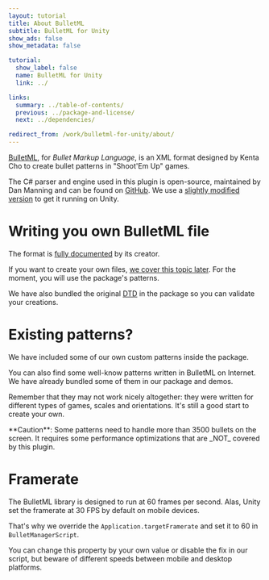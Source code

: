 ```yaml
---
layout: tutorial
title: About BulletML
subtitle: BulletML for Unity
show_ads: false
show_metadata: false

tutorial:
  show_label: false
  name: BulletML for Unity
  link: ../

links:
  summary: ../table-of-contents/
  previous: ../package-and-license/
  next: ../dependencies/

redirect_from: /work/bulletml-for-unity/about/
---
```


[BulletML](http://www.asahi-net.or.jp/~cs8k-cyu/bulletml/index_e.html), for _Bullet Markup Language_, is an XML format designed by Kenta Cho to create bullet patterns in "Shoot'Em Up" games.

The C# parser and engine used in this plugin is open-source, maintained by Dan Manning and can be found on [GitHub](https://github.com/dmanning23/BulletMLLib/). We use a [slightly modified version](https://github.com/pixelnest/BulletMLLib) to get it running on Unity.

# Writing you own BulletML file

The format is [fully documented](http://www.asahi-net.or.jp/~cs8k-cyu/bulletml/bulletml_ref_e.html) by its creator.

If you want to create your own files, [we cover this topic later](../pattern-file). For the moment, you will use the package's patterns.

We have also bundled the original [DTD](http://en.wikipedia.org/wiki/Document_type_definition) in the package so you can validate your creations.

# Existing patterns?

We have included some of our own custom patterns inside the package.

You can also find some well-know patterns written in BulletML on Internet. We have already bundled some of them in our package and demos.

Remember that they may not work nicely altogether: they were written for different types of games, scales and orientations. It's still a good start to create your own.

<div data-block="warning">
  **Caution**: Some patterns need to handle more than 3500 bullets on the screen. It requires some performance optimizations that are _NOT_ covered by this plugin.
</div>

# Framerate

The BulletML library is designed to run at 60 frames per second. Alas, Unity set the framerate at 30 FPS by default on mobile devices.

That's why we override the `Application.targetFramerate` and set it to 60 in `BulletManagerScript`.

You can change this property by your own value or disable the fix in our script, but beware of different speeds between mobile and desktop platforms.
